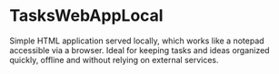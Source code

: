 # TasksWebAppLocal
Simple HTML application served locally, which works like a notepad accessible via a browser. Ideal for keeping tasks and ideas organized quickly, offline and without relying on external services.
